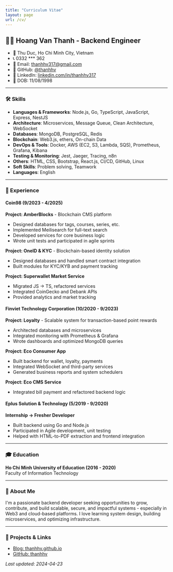 ```yaml
---
title: "Curriculum Vitae"
layout: page
url: /cv/
---
```


## 👨‍💻 Hoang Van Thanh - Backend Engineer

- 📍 Thu Duc, Ho Chi Minh City, Vietnam  
- 📞 0332 *** 362  
- 📧 Email: thanhhv317@gmail.com  
- 🐙 GitHub: [@thanhhv](https://github.com/thanhhv)  
- 🔗 LinkedIn: [linkedin.com/in/thanhhv317](https://www.linkedin.com/in/thanhhv317/)
- 📅 DOB: 11/08/1998

---

### 🛠 Skills

- **Languages & Frameworks**: Node.js, Go, TypeScript, JavaScript, Express, NestJS  
- **Architecture**: Microservices, Message Queue, Clean Architecture, WebSocket  
- **Databases**: MongoDB, PostgreSQL, Redis  
- **Blockchain**: Web3.js, ethers, On-chain Data  
- **DevOps & Tools**: Docker, AWS (EC2, S3, Lambda, SQS), Prometheus, Grafana, Kibana  
- **Testing & Monitoring**: Jest, Jaeger, Tracing, n8n  
- **Others**: HTML, CSS, Bootstrap, React.js, CI/CD, GitHub, Linux  
- **Soft Skills**: Problem solving, Teamwork  
- **Languages**: English

---

### 💼 Experience

#### Coin98 (9/2023 - 4/2025)
**Project: AmberBlocks** - Blockchain CMS platform  
- Designed databases for tags, courses, series, etc.  
- Implemented Meilisearch for full-text search  
- Developed services for core business logic  
- Wrote unit tests and participated in agile sprints  

**Project: OneID & KYC** - Blockchain-based identity solution  
- Designed databases and handled smart contract integration  
- Built modules for KYC/KYB and payment tracking  

**Project: Superwallet Market Service**  
- Migrated JS → TS, refactored services  
- Integrated CoinGecko and Debank APIs  
- Provided analytics and market tracking  

#### Finviet Technology Corporation (10/2020 - 9/2023)
**Project: Loyalty** - Scalable system for transaction-based point rewards  
- Architected databases and microservices  
- Integrated monitoring with Prometheus & Grafana  
- Wrote dashboards and optimized MongoDB queries  

**Project: Eco Consumer App**  
- Built backend for wallet, loyalty, payments  
- Integrated WebSocket and third-party services  
- Generated business reports and system schedulers  

**Project: Eco CMS Service**  
- Integrated bill payment and refactored backend logic  

#### Eplus Solution & Technology (5/2019 - 9/2020)  
**Internship → Fresher Developer**  
- Built backend using Go and Node.js  
- Participated in Agile development, unit testing  
- Helped with HTML-to-PDF extraction and frontend integration

---

### 🎓 Education

**Ho Chi Minh University of Education (2016 - 2020)**  
Faculty of Information Technology

---

### 🎯 About Me

I'm a passionate backend developer seeking opportunities to grow, contribute, and build scalable, secure, and impactful systems - especially in Web3 and cloud-based platforms. I love learning system design, building microservices, and optimizing infrastructure.

---

### 📂 Projects & Links

- [Blog: thanhhv.github.io](https://thanhhv.github.io)
- [GitHub: thanhhv](https://github.com/thanhhv)

_Last updated: 2024-04-23_

